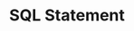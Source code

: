 ---
layout: page
title: SQL Statement
description: SQL Statement
product: xtract-is
parent: join-table
permalink: /:collection/:path
weight: 6
lang: en_GB
old_url: /Xtract-IS-EN/default.aspx?pageid=tj-sql-statement
---